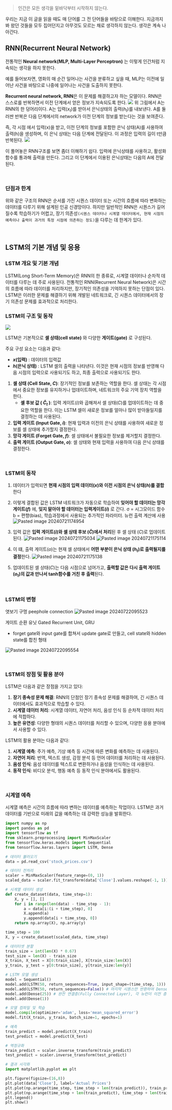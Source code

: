 

> 인간은 모든 생각을 밑바닥부터 시작하지 않는다.

우리는 지금 이 글을 읽을 때도 매 단어를 그 전 단어들을 바탕으로 이해한다.
지금까지 봐 왔던 것들을 모두 집어던지고 아무것도 모르는 채로 생각하지 않는다. 생각은 계속 나아간다.

## RNN(Recurrent Neural Network)
전통적인 **Neural network(MLP, Multi-Layer Perceptron)** 는 이렇게 인간처럼 지속되는 생각을 하지 못한다. 

예를 들어보자면, 영화의 매 순간 일어나는 사건을 분류하고 싶을 때, MLP는 이전에 일어난 사건을 바탕으로 나중에 일어나는 사건을 도출하지 못한다.

**Recurrent neural network, RNN**은 이 문제를 해결하고자 하는 모델이다. RNN은 스스로를 반복하면서 이전 단계에서 얻은 정보가 지속되도록 한다.
![](https://i.imgur.com/jNbFU5j.png)
위 그림에서 A는 RNN의 한 덩어리이다. A는 입력$(x_t)$를 받아서 은닉상태의 출력$(h_t)$를 내보낸다. 
A를 둘러싼 반복은 다음 단계에서의 network가 이전 단계의 정보를 받는다는 것을 보여준다.

즉, 각 시점 에서 입력(x)을 받고, 이전 단계의 정보를 포함한 은닉 상태(A)를 사용하여 출력(h)을 생성하며, 이 은닉 상태는 다음 단계에 전달된다. 이 과정은 입력의 길이 t만큼 반복된다.
![](https://i.imgur.com/FZdl6Av.png)

이 풀어놓은 RNN구조를 보면 좀더 이해하기 쉽다.
입력에 은닉상태를 사용하고, 활성화 함수를 통과해 출력을 만든다. 그리고 이 단계에서 이용된 은닉상태는 다음의 A에 전달된다.


<br>

### 단점과 한계
위와 같은 구조의 RNN은 순서를 가진 시퀀스 데이터 또는 시간의 흐름에 따라 변화하는 데이터를 다루기 위해 설계된 인공 신경망이다. 하지만 일반적인 RNN은 시퀀스가 길어질수록 학습하기가 어렵고, 장기 의존성`(시퀀스 데이터나 시계열 데이터에서, 현재 시점의 예측이나 출력이 과거의 특정 시점에 의존하는 정도)`을 다루는 데 한계가 있다.

<br>

## LSTM의 기본 개념 및 응용


### LSTM 개요 및 기본 개념

LSTM(Long Short-Term Memory)은 RNN의 한 종류로, 시계열 데이터나 순차적 데이터를 다루는 데 주로 사용된다. 전통적인 RNN(Recurrent Neural Network)은 시간의 흐름에 따라 데이터를 처리하지만, 장기적인 의존성을 기억하지 못하는 단점이 있다. LSTM은 이러한 문제를 해결하기 위해 개발된 네트워크로, 긴 시퀀스 데이터에서의  장기 의존성 문제를 효과적으로 처리한다.

### LSTM의 구조 및 동작 
![](https://i.imgur.com/aKhdKXC.png)

LSTM은 기본적으로 **셀 상태(cell state)** 와 다양한 **게이트(gate)** 로 구성된다. 

주요 구성 요소는 다음과 같다:
* **$x$(입력)**  : 데이터의 입력값
* **$h$(은닉 상태)** : LSTM 셀의 출력을 나타낸다. 이것은 현재 시점의 정보를 반영해 다음 시점의 입력으로 사용되기도 하고, 최종 출력으로 사용되기도 한다.
1. **셀 상태 (Cell State, $C$)**: 장기적인 정보를 보존하는 역할을 한다. 셀 상태는 각 시점에서 중요한 정보를 유지하거나 업데이트하며, 네트워크의 주요 기억 장치 역할을 한다.
	* **셀 후보 값 ( $\tilde{C}_t$ )**: 입력 게이트($i$)​와 곱해져서 셀 상태($C$)​를 업데이트하는 데 중요한 역할을 한다. 이는 LSTM 셀이 새로운 정보를 얼마나 많이 받아들일지를 결정하는 데 사용된다.
2. **입력 게이트 (Input Gate, $i$)**: 현재 입력과 이전의 은닉 상태를 사용하여 새로운 정보를 셀 상태에 추가할지 결정한다.
3. **망각 게이트 (Forget Gate, $f$)**: 셀 상태에서 불필요한 정보를 제거할지 결정한다.
4. **출력 게이트 (Output Gate, $o$)**: 셀 상태와 현재 입력을 사용하여 다음 은닉 상태를 결정한다.

<br>



### LSTM의 동작
1. 데이터가 입력되면 **현재 시점의 입력 데이터($x$)와** **이전 시점의 은닉 상태($h$)를 결합**한다
2. 이렇게 결합된 값은 LSTM 네트워크가 자동으로 학습하여 **잊어야 할 데이터는 망각 게이트($f$)** 에, **잊지 말아야 할 데이터는 입력게이트($i$)** 로 간다.
σ = 시그모이드 함수
b = 편향(bias), 학습과정에서 사용되는 추가적인 파라미터. 뉴런 출력 계산에 사용
![Pasted image 20240721174954](https://github.com/user-attachments/assets/8be06133-13c8-4d89-9a9d-7731e9db8539)


3. 입력 값은 **입력 게이트($i$​)와 셀 상태 후보 ($\tilde{C}$)에서 처리**된 후 셀 상태 ($C$)로 업데이트된다.
![Pasted image 20240721175034](https://github.com/user-attachments/assets/e2bdc590-1abd-4326-8f27-033212fbe61d)
![Pasted image 20240721175114](https://github.com/user-attachments/assets/dc0efc3f-9efc-412c-9a72-f7668ba8be6b)
4. 이 떄, 출력 게이트($o$)는 현재 셀 상태에서 **어떤 부분이 은닉 상태 ($h_t$)​로 출력될지를 결정**한다.
![Pasted image 20240721175138](https://github.com/user-attachments/assets/db6581c1-6eca-4663-a549-11dac6359470)
5. 업데이트된 셀 상태($C$)는 다음 시점으로 넘어가고, **출력할 값은 다시 출력 게이트($o_t$)의 값과 만나서 tanh함수를 거친 후 출력**된다.


<br>

### LSTM의 변형

엿보기 구멍 peephole connection
![Pasted image 20240722095523](https://github.com/user-attachments/assets/7fabd85c-ceaa-4425-8744-0423b3a53895)


게이트 순환 유닛 Gated Recurrent Unit, GRU
* forget gate와 input gate를 합쳐서 update gate로 만들고, cell state와 hidden state를 합친 형태

![Pasted image 20240722095554](https://github.com/user-attachments/assets/fe391a98-ba0f-4338-958d-12985bb47dd5)



<br>

### LSTM의 장점 및 활용 분야

LSTM은 다음과 같은 장점을 가지고 있다:
1. **장기 종속성 문제 해결**: RNN의 단점인 장기 종속성 문제를 해결하여, 긴 시퀀스 데이터에서도 효과적으로 학습할 수 있다.
2. **시계열 데이터 처리**: 시계열 데이터, 자연어 처리, 음성 인식 등 순차적 데이터 처리에 적합하다.
3. **높은 유연성**: 다양한 형태의 시퀀스 데이터를 처리할 수 있으며, 다양한 응용 분야에서 사용할 수 있다.

LSTM의 활용 분야는 다음과 같다:
1. **시계열 예측**: 주가 예측, 기상 예측 등 시간에 따른 변화를 예측하는 데 사용된다.
2. **자연어 처리**: 번역, 텍스트 생성, 감정 분석 등 언어 데이터를 처리하는 데 사용된다.
3. **음성 인식**: 음성 데이터를 텍스트로 변환하거나 음성을 인식하는 데 사용된다.
4. **동작 인식**: 비디오 분석, 행동 예측 등 동작 인식 분야에서도 활용된다.

<br>

### 시계열 예측

시계열 예측은 시간의 흐름에 따라 변하는 데이터를 예측하는 작업이다. LSTM은 과거 데이터를 기반으로 미래의 값을 예측하는 데 강력한 성능을 발휘한다.


```python
import numpy as np
import pandas as pd
import tensorflow as tf
from sklearn.preprocessing import MinMaxScaler
from tensorflow.keras.models import Sequential
from tensorflow.keras.layers import LSTM, Dense

# 데이터 불러오기
data = pd.read_csv('stock_prices.csv')

# 데이터 전처리
scaler = MinMaxScaler(feature_range=(0, 1))
scaled_data = scaler.fit_transform(data['Close'].values.reshape(-1, 1))

# 시계열 데이터 생성
def create_dataset(data, time_step=1):
    X, y = [], []
    for i in range(len(data) - time_step - 1):
        a = data[i:(i + time_step), 0]
        X.append(a)
        y.append(data[i + time_step, 0])
    return np.array(X), np.array(y)

time_step = 100
X, y = create_dataset(scaled_data, time_step)

# 데이터셋 분할
train_size = int(len(X) * 0.67)
test_size = len(X) - train_size
X_train, X_test = X[0:train_size], X[train_size:len(X)]
y_train, y_test = y[0:train_size], y[train_size:len(y)]

# LSTM 모델 생성
model = Sequential()
model.add(LSTM(50, return_sequences=True, input_shape=(time_step, 1))) # 모든 시퀀스를 다음 LSTM 층으로 반환하도록 설정, input_shape 입력 데이터의 형태를 지정 
model.add(LSTM(50, return_sequences=False)) # 마지막 시퀀스만 반환하여 Dense 층에 전달
model.add(Dense(25)) # 완전 연결층(Fully Connected Layer), 각 뉴런이 이전 층의 모든 입력을 받아 처리
model.add(Dense(1))

# 모델 컴파일 및 학습
model.compile(optimizer='adam', loss='mean_squared_error')
model.fit(X_train, y_train, batch_size=1, epochs=1)

# 예측
train_predict = model.predict(X_train)
test_predict = model.predict(X_test)

# 역정규화
train_predict = scaler.inverse_transform(train_predict)
test_predict = scaler.inverse_transform(test_predict)

# 결과 시각화
import matplotlib.pyplot as plt

plt.figure(figsize=(16,8))
plt.plot(data['Close'], label='Actual Prices')
plt.plot(np.arange(time_step, time_step + len(train_predict)), train_predict, label='Train Predict')
plt.plot(np.arange(time_step + len(train_predict), time_step + len(train_predict) + len(test_predict)), test_predict, label='Test Predict')
plt.legend()
plt.show()
```



